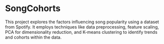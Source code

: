 # SongCohorts
This project explores the factors influencing song popularity using a dataset from Spotify. It employs techniques like data preprocessing, feature scaling, PCA for dimensionality reduction, and K-means clustering to identify trends and cohorts within the data.
